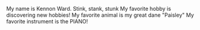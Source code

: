 My name is Kennon Ward.
Stink, stank, stunk
My favorite hobby is discovering new hobbies! 
My favorite animal is my great dane "Paisley"
My favorite instrument is the PIANO!

